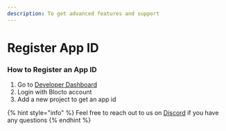 ```yaml
---
description: To get advanced features and support
---
```


# Register App ID

### How to Register an App ID

1. Go to [Developer Dashboard](https://developers.blocto.app/)
2. Login with Blocto account
3. Add a new project to get an app id

{% hint style="info" %}
Feel free to reach out to us on [Discord](https://discord.com/invite/QRZTr6yHmY) if you have any questions
{% endhint %}

